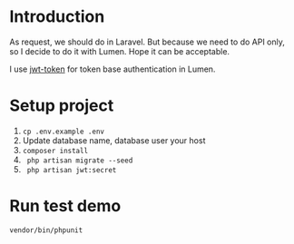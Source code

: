 # Introduction
As request, we should do in Laravel. But because we need to do API only, so I decide to do it with Lumen. Hope it can be acceptable.

I use [jwt-token](https://github.com/tymondesigns/jwt-auth) for token base authentication in Lumen.

# Setup project

1.  `cp .env.example .env`
2. Update database name, database user your host
3. ` composer install `
4. ` php artisan migrate --seed`
5. ` php artisan jwt:secret`

# Run test demo
`vendor/bin/phpunit `
